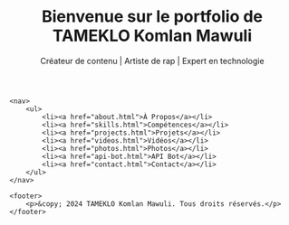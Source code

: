 <!DOCTYPE html>
<html lang="fr">
<head>
    <meta charset="UTF-8">
    <meta name="viewport" content="width=device-width, initial-scale=1.0">
    <title>Portfolio de TAMEKLO Komlan Mawuli</title>
    <link rel="stylesheet" href="styles.css">
</head>
<body>
    <header>
        <h1>Bienvenue sur le portfolio de TAMEKLO Komlan Mawuli</h1>
        <p>Créateur de contenu | Artiste de rap | Expert en technologie</p>
    </header>

    <nav>
        <ul>
            <li><a href="about.html">À Propos</a></li>
            <li><a href="skills.html">Compétences</a></li>
            <li><a href="projects.html">Projets</a></li>
            <li><a href="videos.html">Vidéos</a></li>
            <li><a href="photos.html">Photos</a></li>
            <li><a href="api-bot.html">API Bot</a></li>
            <li><a href="contact.html">Contact</a></li>
        </ul>
    </nav>

    <footer>
        <p>&copy; 2024 TAMEKLO Komlan Mawuli. Tous droits réservés.</p>
    </footer>
